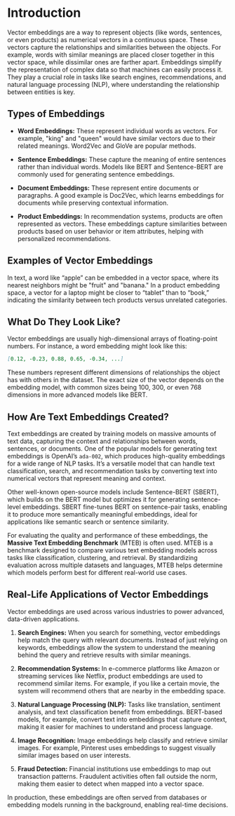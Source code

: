 # Introduction

Vector embeddings are a way to represent objects (like words, sentences, or even products) as numerical vectors in a continuous space. These vectors capture the relationships and similarities between the objects. For example, words with similar meanings are placed closer together in this vector space, while dissimilar ones are farther apart. Embeddings simplify the representation of complex data so that machines can easily process it. They play a crucial role in tasks like search engines, recommendations, and natural language processing (NLP), where understanding the relationship between entities is key.

## Types of Embeddings

- **Word Embeddings:** These represent individual words as vectors. For example, "king" and "queen" would have similar vectors due to their related meanings. Word2Vec and GloVe are popular methods.
  
- **Sentence Embeddings:** These capture the meaning of entire sentences rather than individual words. Models like BERT and Sentence-BERT are commonly used for generating sentence embeddings.
  
- **Document Embeddings:** These represent entire documents or paragraphs. A good example is Doc2Vec, which learns embeddings for documents while preserving contextual information.

- **Product Embeddings:** In recommendation systems, products are often represented as vectors. These embeddings capture similarities between products based on user behavior or item attributes, helping with personalized recommendations.

## Examples of Vector Embeddings

In text, a word like “apple” can be embedded in a vector space, where its nearest neighbors might be "fruit" and "banana." In a product embedding space, a vector for a laptop might be closer to “tablet” than to “book,” indicating the similarity between tech products versus unrelated categories.

## What Do They Look Like?

Vector embeddings are usually high-dimensional arrays of floating-point numbers. For instance, a word embedding might look like this:

```md
[0.12, -0.23, 0.88, 0.65, -0.34, ...]
```

These numbers represent different dimensions of relationships the object has with others in the dataset. The exact size of the vector depends on the embedding model, with common sizes being 100, 300, or even 768 dimensions in more advanced models like BERT.

## How Are Text Embeddings Created?

Text embeddings are created by training models on massive amounts of text data, capturing the context and relationships between words, sentences, or documents. One of the popular models for generating text embeddings is OpenAI’s `ada-002`, which produces high-quality embeddings for a wide range of NLP tasks. It’s a versatile model that can handle text classification, search, and recommendation tasks by converting text into numerical vectors that represent meaning and context.

Other well-known open-source models include Sentence-BERT (SBERT), which builds on the BERT model but optimizes it for generating sentence-level embeddings. SBERT fine-tunes BERT on sentence-pair tasks, enabling it to produce more semantically meaningful embeddings, ideal for applications like semantic search or sentence similarity.

For evaluating the quality and performance of these embeddings, the **Massive Text Embedding Benchmark** (MTEB) is often used. MTEB is a benchmark designed to compare various text embedding models across tasks like classification, clustering, and retrieval. By standardizing evaluation across multiple datasets and languages, MTEB helps determine which models perform best for different real-world use cases.

## Real-Life Applications of Vector Embeddings

Vector embeddings are used across various industries to power advanced, data-driven applications.

1. **Search Engines:** When you search for something, vector embeddings help match the query with relevant documents. Instead of just relying on keywords, embeddings allow the system to understand the meaning behind the query and retrieve results with similar meanings.

2. **Recommendation Systems:** In e-commerce platforms like Amazon or streaming services like Netflix, product embeddings are used to recommend similar items. For example, if you like a certain movie, the system will recommend others that are nearby in the embedding space.

3. **Natural Language Processing (NLP):** Tasks like translation, sentiment analysis, and text classification benefit from embeddings. BERT-based models, for example, convert text into embeddings that capture context, making it easier for machines to understand and process language.

4. **Image Recognition:** Image embeddings help classify and retrieve similar images. For example, Pinterest uses embeddings to suggest visually similar images based on user interests.

5. **Fraud Detection:** Financial institutions use embeddings to map out transaction patterns. Fraudulent activities often fall outside the norm, making them easier to detect when mapped into a vector space.

In production, these embeddings are often served from databases or embedding models running in the background, enabling real-time decisions.